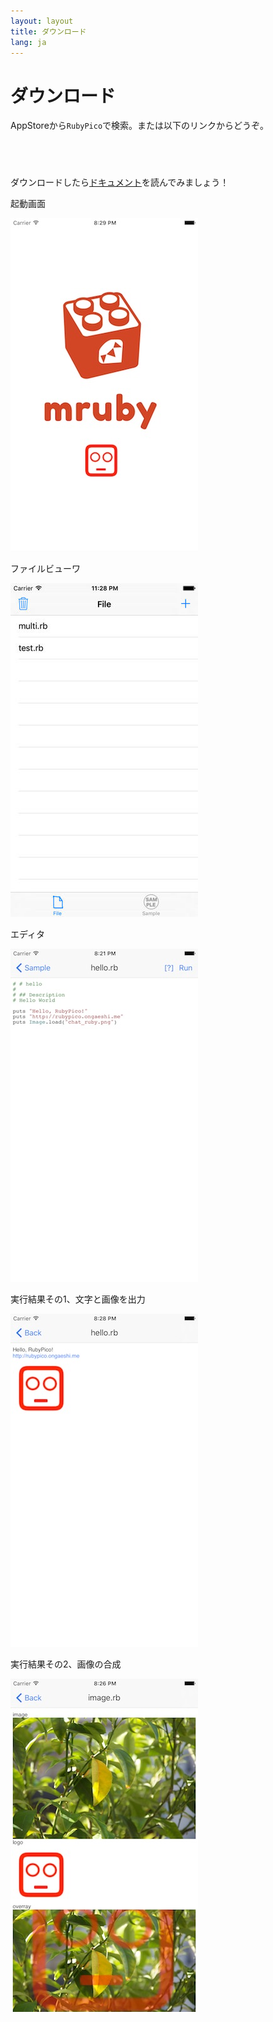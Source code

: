 ```yaml
---
layout: layout
title: ダウンロード
lang: ja
---
```

# ダウンロード

AppStoreから`RubyPico`で検索。または以下のリンクからどうぞ。

<a href="https://geo.itunes.apple.com/us/app/rubypico/id1042498865?mt=8" style="display:inline-block;overflow:hidden;background:url(http://linkmaker.itunes.apple.com/images/badges/en-us/badge_appstore-lrg.svg) no-repeat;width:165px;height:40px;"></a>

ダウンロードしたら[ドキュメント](./doc)を読んでみましょう！

起動画面

![rubypico_01](/images/rubypico_ss_01.jpg)

ファイルビューワ

![rubypico_02](/images/rubypico_ss_02.jpg)

エディタ

![rubypico_03](/images/rubypico_ss_03.jpg)

実行結果その1、文字と画像を出力

![rubypico_04](/images/rubypico_ss_04.jpg)

実行結果その2、画像の合成

![rubypico_05](/images/rubypico_ss_05.jpg)

